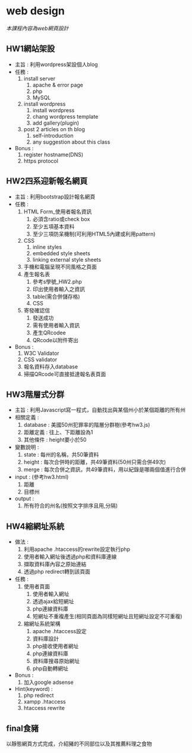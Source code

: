 # web design
_本課程內容為web網頁設計_  
## HW1網站架設  
- 主旨 : 利用wordpress架設個人blog  
- 任務 :  
    1. install server  
        1. apache & error page  
        2. php  
        3. MySQL  
    2. install wordpress  
        1. install wordpress  
        2. chang wordpress template  
        3. add gallery(plugin)  
    3. post 2 articles on th blog  
        1. self-introduction  
        2. any suggestion about this class  
- Bonus :  
    1. register hostname(DNS)  
    2. https protocol  
  
## HW2四系迎新報名網頁  
- 主旨 : 利用bootstrap設計報名網頁  
- 任務 :  
    1. HTML Form_使用者報名資訊  
        1. 必須含ratio或check box  
        2. 至少五項基本資料  
        3. 至少三項防呆機制(可利用HTML5內建或利用pattern)  
    2. CSS  
        1. inline styles  
        2. embedded style sheets  
        3. linking external style sheets  
    3. 手機和電腦呈現不同風格之頁面  
    4. 產生報名表  
        1. 參考s學號_HW2.php  
        2. 印出使用者輸入之資訊  
        3. table(需合併儲存格)  
        4. CSS  
    5. 寄發確認信  
        1. 發送成功  
        2. 需有使用者輸入資訊  
        3. 產生QRcodee  
        4. QRcode以附件寄出  
- Bonus : 
    1. W3C Validator
    2. CSS validator
    3. 報名資料存入database
    4. 掃描QRcode可直接抵達報名表頁面
## HW3階層式分群  
- 主旨 : 利用Javascript寫一程式，自動找出與某個州小於某個距離的所有州  
- 相關定義 :  
    1. database : 美國50州犯罪率的階層分群樹(參考hw3.js)  
    2. 距離定義 : 往上、下距離設為1  
    3. 其他條件 : height要小於50  
- 變數說明 :   
    1. state : 每州的名稱，共50筆資料  
    2. height : 每次合併時的距離，共49筆資料(50州只需合併49次)  
    3. merge : 每次合併之資訊，共49筆資料，用以紀錄是哪兩個值進行合併  
- input : (參考hw3.html)  
    1. 距離  
    2. 目標州  
- output :   
    1. 所有符合的州名(按照文字排序且用,分隔)  
## HW4縮網址系統
- 做法 : 
    1. 利用apache .htaccess的rewrite設定執行php
    2. 使用者輸入網址後透過php和資料庫連線
    3. 擷取資料庫內容之原始連結
    4. 透過php redirect轉到該頁面
- 任務 : 
    1. 使用者頁面 
        1. 使用者輸入網址
        2. 透過ajax給短網址
        3. php連線資料庫
        4. 短網址不重複產生(相同頁面為同樣短網址且短網址設定不可重複)
    2. 縮網址系統架構
        1. apache .htaccess設定
        2. 資料庫設計
        3. php接收使用者網址
        4. php連線資料庫
        5. 資料庫搜尋原始網址
        6. php自動轉網址
- Bonus : 
    1. 加入google adsense
- Hint(keyword) : 
    1. php redirect
    2. xampp .htaccess
    3. htaccess rewrite
## final食豬
以靜態網頁方式完成，介紹豬的不同部位以及其推薦料理之食物